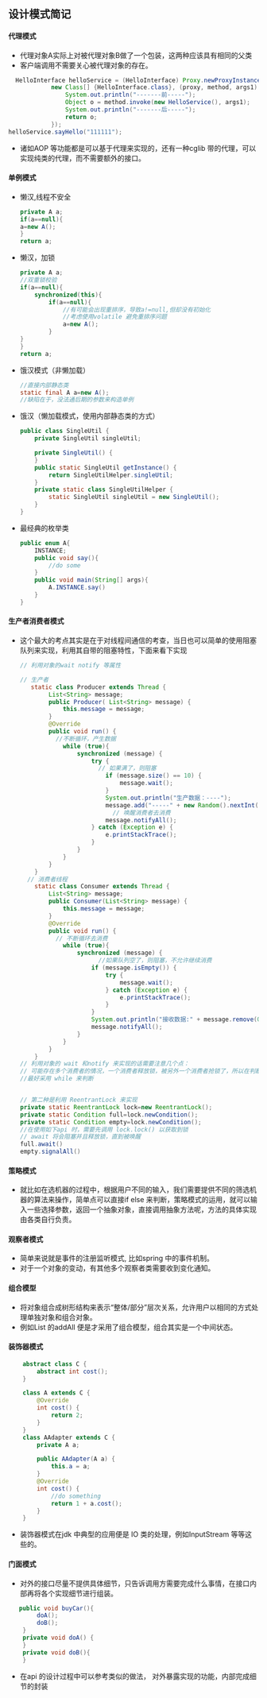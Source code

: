 ## 设计模式简记

#### 代理模式

* 代理对象A实际上对被代理对象B做了一个包装，这两种应该具有相同的父类
* 客户端调用不需要关心被代理对象的存在。

```java
  HelloInterface helloService = (HelloInterface) Proxy.newProxyInstance(HelloInterface.class.getClassLoader(),
            new Class[] {HelloInterface.class}, (proxy, method, args1) -> {
                System.out.println("-------前-----");
                Object o = method.invoke(new HelloService(), args1);
                System.out.println("-------后-----");
                return o;
            });
helloService.sayHello("111111");
```

* 诸如AOP 等功能都是可以基于代理来实现的，还有一种cglib 带的代理，可以实现纯类的代理，而不需要额外的接口。

#### 单例模式

* 懒汉,线程不安全

  ```java
  private A a;
  if(a==null){
  a=new A();
  }
  return a;
  ```

* 懒汉，加锁

  ```java
  private A a;
  //双重锁校验
  if(a==null){
      synchronized(this){
          if(a==null){
              //有可能会出现重排序，导致a!=null,但却没有初始化
              //考虑使用volatile 避免重排序问题
              a=new A();
          }
  }
  }
  return a;
  ```

* 饿汉模式（非懒加载）

  ```java
  //直接内部静态类
  static final A a=new A();
  //缺陷在于，没法通后期的参数来构造单例
  ```

* 饿汉（懒加载模式，使用内部静态类的方式）

  ```java
  public class SingleUtil {
      private SingleUtil singleUtil;
  
      private SingleUtil() {
      }
      public static SingleUtil getInstance() {
          return SingleUtilHelper.singleUtil;
      }
      private static class SingleUtilHelper {
          static SingleUtil singleUtil = new SingleUtil();
      }
  }
  ```

* 最经典的枚举类

  ```java
  public enum A{
      INSTANCE;
      public void say(){
          //do some
      }
      public void main(String[] args){
          A.INSTANCE.say()
      }
  }
  ```

#### 生产者消费者模式

* 这个最大的考点其实是在于对线程间通信的考查，当日也可以简单的使用阻塞队列来实现，利用其自带的阻塞特性，下面来看下实现

  ````java
  // 利用对象的wait notify 等属性
  
  // 生产者
     static class Producer extends Thread {
          List<String> message;
          public Producer( List<String> message) {
              this.message = message;
          }
          @Override
          public void run() {
            //不断循环，产生数据
              while (true){
                  synchronized (message) {
                      try {
                        // 如果满了，则阻塞
                          if (message.size() == 10) {
                              message.wait();
                          }
                          System.out.println("生产数据：----");
                          message.add("-----" + new Random().nextInt(10));
                        	// 唤醒消费者去消费
                          message.notifyAll();
                      } catch (Exception e) {
                          e.printStackTrace();
                      }
                  }
              }
          }
      }
  	// 消费者线程
      static class Consumer extends Thread {
          List<String> message;
          public Consumer(List<String> message) {
              this.message = message;
          }
          @Override
          public void run() {
            // 不断循环去消费
              while (true){
                  synchronized (message) {
                    	//如果队列空了，则阻塞，不允许继续消费
                      if (message.isEmpty()) {
                          try {
                              message.wait();
                          } catch (Exception e) {
                              e.printStackTrace();
                          }
                      }
                      System.out.println("接收数据:" + message.remove(0));
                      message.notifyAll();
                  }
              }
          }
      }
  // 利用对象的 wait 和notify 来实现的话需要注意几个点：
  // 可能存在多个消费者的情况，一个消费者释放锁，被另外一个消费者抢锁了，所以在判断队列是否为空的时候，
  //最好采用 while 来判断
  
  
  // 第二种是利用 ReentrantLock 来实现
  private static ReentrantLock lock=new ReentrantLock();
  private static Condition full=lock.newCondition();
  private static Condition empty=lock.newCondition();
  //在使用如下api 时，需要先调用 lock.lock() 以获取到锁
  // await 将会阻塞并且释放锁，直到被唤醒
  full.await()
  empty.signalAll()
  ````

#### 策略模式

* 就比如在选机器的过程中，根据用户不同的输入，我们需要提供不同的筛选机器的算法来操作，简单点可以直接if else 来判断，策略模式的运用，就可以输入一些选择参数，返回一个抽象对象，直接调用抽象方法呢，方法的具体实现由各类自行负责。

#### 观察者模式

* 简单来说就是事件的注册监听模式, 比如spring 中的事件机制。
* 对于一个对象的变动，有其他多个观察者类需要收到变化通知。

#### 组合模型

*  将对象组合成树形结构来表示“整体/部分”层次关系，允许用户以相同的方式处理单独对象和组合对象。
*  例如List 的addAll 便是才采用了组合模型，组合其实是一个中间状态。

#### 装饰器模式

```java
    abstract class C {
        abstract int cost();
    }

    class A extends C {
        @Override
        int cost() {
            return 2;
        }
    }
    class AAdapter extends C {
        private A a;

        public AAdapter(A a) {
            this.a = a;
        }
        @Override
        int cost() {
            //do something
            return 1 + a.cost();
        }
    }
```

* 装饰器模式在jdk 中典型的应用便是 IO 类的处理，例如InputStream 等等这些的。

#### 门面模式

* 对外的接口尽量不提供具体细节，只告诉调用方需要完成什么事情，在接口内部再将各个实现细节进行组装。

```java
   public void buyCar(){
        doA();
        doB();
    }
    private void doA() {
    }
    private void doB(){
    }
```

* 在api 的设计过程中可以参考类似的做法， 对外暴露实现的功能，内部完成细节的封装

